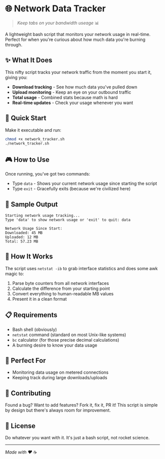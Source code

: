 # 🌐 Network Data Tracker

> *Keep tabs on your bandwidth useage* 📊

A lightweight bash script that monitors your network usage in real-time. Perfect for when you're curious about how much data you're burning through.

## ✨ What It Does

This nifty script tracks your network traffic from the moment you start it, giving you:
- **Download tracking** - See how much data you've pulled down
- **Upload monitoring** - Keep an eye on your outbound traffic  
- **Total usage** - Combined stats because math is hard
- **Real-time updates** - Check your usage whenever you want

## 🚀 Quick Start

Make it executable and run:
```bash
chmod +x network_tracker.sh
./network_tracker.sh
```

## 🎮 How to Use

Once running, you've got two commands:
- Type `data` - Shows your current network usage since starting the script
- Type `exit` - Gracefully exits (because we're civilized here)

## 📱 Sample Output

```
Starting network usage tracking...
Type 'data' to show network usage or 'exit' to quit: data

Network Usage Since Start:
Downloaded: 45 MB
Uploaded: 12 MB
Total: 57.23 MB
```

## 🔧 How It Works

The script uses `netstat -ib` to grab interface statistics and does some awk magic to:
1. Parse byte counters from all network interfaces
2. Calculate the difference from your starting point
3. Convert everything to human-readable MB values
4. Present it in a clean format

## 📋 Requirements

- Bash shell (obviously)
- `netstat` command (standard on most Unix-like systems)
- `bc` calculator (for those precise decimal calculations)
- A burning desire to know your data usage

## 🎯 Perfect For

- Monitoring data usage on metered connections
- Keeping track during large downloads/uploads

## 🤝 Contributing

Found a bug? Want to add features? Fork it, fix it, PR it! This script is simple by design but there's always room for improvement.

## 📄 License

Do whatever you want with it. It's just a bash script, not rocket science.

---

*Made with ❤️* ☕
